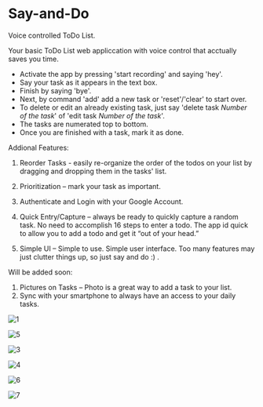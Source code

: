 # Say-and-Do

Voice controlled ToDo List.

Your basic ToDo List web appliccation with voice control that acctually saves you time.



* Activate the app by pressing 'start recording' and saying 'hey'. 
* Say your task as it appears in the text box. 
* Finish by saying 'bye'. 
* Next, by command 'add' add a new task or 'reset'/'clear' to start over.
* To delete or edit an already existing task, just say 'delete task *Number of the task*' of 'edit task *Number of the task*'.
* The tasks are numerated top to bottom.
* Once you are finished with a task, mark it as done.



Addional Features:


1. Reorder Tasks - easily re-organize the order of the todos on your list by dragging and dropping them in the tasks' list.

2. Prioritization – mark your task as important.

3. Authenticate and Login with your Google Account.

4. Quick Entry/Capture – always be ready to quickly capture a random task. No need to accomplish 16 steps to enter a todo.
   The app id quick to allow you to add a todo and get it “out of your head.”

5. Simple UI –  Simple to use. Simple user interface. Too many features may just clutter things up, so just say and do :) .



Will be added soon:


1. Pictures on Tasks – Photo is a great way to add a task to your list.
2. Sync with your smartphone to always have an access to your daily tasks.


![1](https://user-images.githubusercontent.com/57936085/151336525-39d66e9c-9d61-4def-9065-99260a7d3ac8.PNG)


![5](https://user-images.githubusercontent.com/57936085/151336582-94cf31ae-d9a5-4bdf-b963-adafc5647ab2.PNG)


![3](https://user-images.githubusercontent.com/57936085/151336696-5bc782ce-624f-42b5-a950-6667b7d65b6d.PNG)


![4](https://user-images.githubusercontent.com/57936085/151336704-2fa37aec-63c9-4b0a-9776-db24b75352dc.PNG)


![6](https://user-images.githubusercontent.com/57936085/151336763-71826972-8168-4797-8566-1ee0e19bc1f3.PNG)


![7](https://user-images.githubusercontent.com/57936085/151336766-b70b54c9-a1bf-4607-8dcd-bcf8d2cedfeb.PNG)

